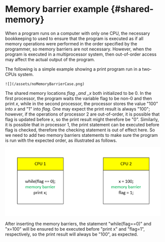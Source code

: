 # Memory barrier example {#shared-memory}

When a program runs on a computer with only one CPU, the necessary bookkeeping to used to ensure that the program is executed as if all memory operations were performed in the order specified by the programmer, so memory barriers are not necessary. However, when the program is executed in a multiprocessor system, then out-of-order access may affect the actual output of the program.

The following is a simple example showing a print program run in a two-CPUs system.

    ![](/assets/noMemoryBarrierCase.png)

The shared memory locations _flag \_and \_x_ both initialized to be 0. In the first processor, the program waits the variable flag to be non-0 and then print _x_, while in the second processor, the processor stores the value "100" into _x_ and "1" into _flag_. One may expect the print result is always "100"; however, if the operations of processor 2 are out-of-order, it is possible that flag is updated before x, so the print result might therefore be "0". Similarly, it is possible that in processor 1, the print statement can be executed before flag is checked, therefore the checking statement is out of effect here. So we need to add two memory barriers statements to make sure the program is run with the expected order, as illustrated as follows.

![](/assets/memoryBarrierCase.png)

After inserting the memory barriers, the statement "while\(flag==0\)" and "x=100" will be ensured to be executed before "print x" and "flag=1", respectively, so the print result will always be "100", as expected.

